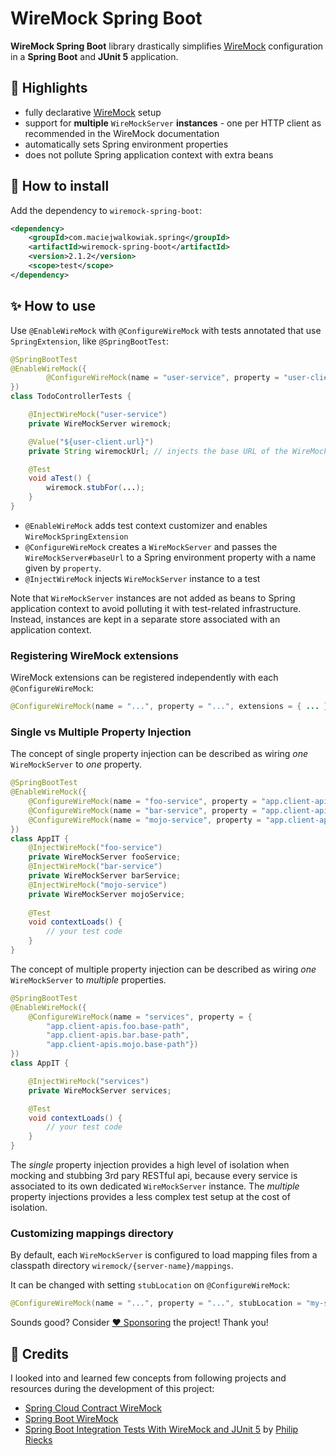# WireMock Spring Boot

**WireMock Spring Boot** library drastically simplifies [WireMock](https://wiremock.org) configuration in a **Spring Boot** and **JUnit 5** application.

## 🤩 Highlights

- fully declarative [WireMock](https://wiremock.org/) setup
- support for **multiple** `WireMockServer` **instances** - one per HTTP client as recommended in the WireMock documentation
- automatically sets Spring environment properties
- does not pollute Spring application context with extra beans

## 🤔 How to install

Add the dependency to `wiremock-spring-boot`:

```xml
<dependency>
    <groupId>com.maciejwalkowiak.spring</groupId>
    <artifactId>wiremock-spring-boot</artifactId>
    <version>2.1.2</version>
    <scope>test</scope>
</dependency>
```

## ✨ How to use

Use `@EnableWireMock` with `@ConfigureWireMock` with tests annotated that use `SpringExtension`, like `@SpringBootTest`:

```java
@SpringBootTest
@EnableWireMock({
        @ConfigureWireMock(name = "user-service", property = "user-client.url")
})
class TodoControllerTests {

    @InjectWireMock("user-service")
    private WireMockServer wiremock;

    @Value("${user-client.url}")
    private String wiremockUrl; // injects the base URL of the WireMockServer instance

    @Test
    void aTest() {
        wiremock.stubFor(...);
    }
}
```

- `@EnableWireMock` adds test context customizer and enables `WireMockSpringExtension` 
- `@ConfigureWireMock` creates a `WireMockServer` and passes the `WireMockServer#baseUrl` to a Spring environment property with a name given by `property`.
- `@InjectWireMock` injects `WireMockServer` instance to a test

Note that `WireMockServer` instances are not added as beans to Spring application context to avoid polluting it with test-related infrastructure. Instead, instances are kept in a separate store associated with an application context.

### Registering WireMock extensions

WireMock extensions can be registered independently with each `@ConfigureWireMock`:

```java
@ConfigureWireMock(name = "...", property = "...", extensions = { ... })
```

### Single vs Multiple Property Injection

The concept of single property injection can be described as wiring _one_ `WireMockServer` to _one_ property.

```java
@SpringBootTest
@EnableWireMock({
    @ConfigureWireMock(name = "foo-service", property = "app.client-apis.foo.base-path"}),
    @ConfigureWireMock(name = "bar-service", property = "app.client-apis.bar.base-path"}),
    @ConfigureWireMock(name = "mojo-service", property = "app.client-apis.mojo.base-path"})
})
class AppIT { 
    @InjectWireMock("foo-service")
    private WireMockServer fooService;
    @InjectWireMock("bar-service")
    private WireMockServer barService;
    @InjectWireMock("mojo-service")
    private WireMockServer mojoService;
    
    @Test
    void contextLoads() {
        // your test code
    }
}
```

The concept of multiple property injection can be described as wiring _one_ `WireMockServer` to _multiple_ properties.

```java
@SpringBootTest
@EnableWireMock({
    @ConfigureWireMock(name = "services", property = {
        "app.client-apis.foo.base-path",
        "app.client-apis.bar.base-path",
        "app.client-apis.mojo.base-path"})
})
class AppIT {

    @InjectWireMock("services")
    private WireMockServer services;

    @Test
    void contextLoads() {
        // your test code
    }
}
```

The *single* property injection provides a high level of isolation when mocking and stubbing 3rd pary RESTful api, because every service 
is associated to its own dedicated `WireMockServer` instance.
The *multiple* property injections provides a less complex test setup at the cost of isolation.

### Customizing mappings directory

By default, each `WireMockServer` is configured to load mapping files from a classpath directory `wiremock/{server-name}/mappings`.

It can be changed with setting `stubLocation` on `@ConfigureWireMock`:

```java
@ConfigureWireMock(name = "...", property = "...", stubLocation = "my-stubs")
```

Sounds good? Consider [❤️ Sponsoring](https://github.com/sponsors/maciejwalkowiak) the project! Thank you!

## 🙏 Credits

I looked into and learned few concepts from following projects and resources during the development of this project: 

- [Spring Cloud Contract WireMock](https://github.com/spring-cloud/spring-cloud-contract/blob/main/spring-cloud-contract-wiremock)
- [Spring Boot WireMock](https://github.com/skuzzle/spring-boot-wiremock)
- [Spring Boot Integration Tests With WireMock and JUnit 5](https://rieckpil.de/spring-boot-integration-tests-with-wiremock-and-junit-5/) by [Philip Riecks](https://twitter.com/rieckpil)
